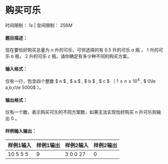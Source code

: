 # 购买可乐

时间限制： $1s$   |   空间限制： $256M$

#### 题目描述：

现在要恰好购买总量为 $n$ 升的可乐，可供选择的有 $0.5$ 升的可乐  $a$ 瓶 ， $1$ 升的可乐 $b$ 瓶， $2$ 升的可乐 $c$  瓶，请你确定有多少种不同的购买方案。



#### 输入格式：

仅有一行，包含四个整数  $ n $ , $ a $ , $ b $ , $ c $ （ $1\le n\le 10^4$ , $ 0\le a,b,c\le 5000$ ）。



#### 输出格式：

仅有一个数，表示购买可乐的不同方案数，如果无法实现恰好购买 $n$ 升可乐则输出 $0$  。



#### 样例输入输出：

| 样例1输入 | 样例1输出 | 样例2输入 | 样例2输出 |
| --------- | --------- | --------- | --------- |
| 10 5 5 5  | 9         | 3 0 0 27  | 0         |